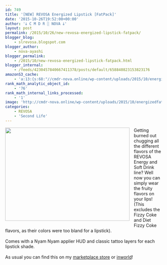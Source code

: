 ```yaml
---
id: 749
title: '[NEW] REVOSA Energized Lipstick [FatPack]'
date: '2015-10-26T19:52:00+00:00'
author: '𐕣 C M D R ░ NOVA 𐕣'
layout: post
permalink: /2015/10/26/new-revosa-energized-lipstick-fatpack/
blogger_blog:
    - slrevosa.blogspot.com
blogger_author:
    - nova-ayashi
blogger_permalink:
    - /2015/10/new-revosa-energized-lipstick-fatpack.html
blogger_internal:
    - /feeds/4230457840667411378/posts/default/658840823153823176
amazonS3_cache:
    - 'a:13:{s:68:"//cmdr-nova.online/wp-content/uploads/2015/10/energizedfatpackad.png";a:1:{s:9:"timestamp";i:1721698459;}s:76:"//cmdr-nova.online/wp-content/uploads/2015/10/energizedfatpackad-300x225.png";a:1:{s:9:"timestamp";i:1721698459;}s:51:"//cmdr-nova.online/wp-content/uploads/2024/02/3.gif";a:1:{s:9:"timestamp";i:1715860737;}s:57:"//cmdr-nova.online/wp-content/uploads/2024/02/NoAi_01.png";a:1:{s:9:"timestamp";i:1721358321;}s:67:"//cmdr-nova.online/wp-content/uploads/2024/02/721ac29ea9cbae00.jpeg";a:1:{s:9:"timestamp";i:1715424840;}s:57:"//cmdr-nova.online/wp-content/uploads/2015/10/flavors.png";a:1:{s:9:"timestamp";i:1713153333;}s:55:"//cmdr-nova.online/wp-content/uploads/2015/10/srtad.png";a:1:{s:9:"timestamp";i:1713153333;}s:62:"//cmdr-nova.online/wp-content/uploads/2015/10/bloodqueenad.png";a:1:{s:9:"timestamp";i:1713153333;}s:62:"//cmdr-nova.online/wp-content/uploads/2015/10/beanythingad.png";a:1:{s:9:"timestamp";i:1713153333;}s:59:"//cmdr-nova.online/wp-content/uploads/2015/10/sicksadad.png";a:1:{s:9:"timestamp";i:1713153333;}s:64:"//cmdr-nova.online/wp-content/uploads/2015/10/spoopypolishad.png";a:1:{s:9:"timestamp";i:1713153333;}s:59:"//cmdr-nova.online/wp-content/uploads/2015/10/energyad2.png";a:1:{s:9:"timestamp";i:1713153333;}s:57:"//cmdr-nova.online/wp-content/uploads/2015/10/venomad.png";a:1:{s:9:"timestamp";i:1713153333;}}'
rank_math_analytic_object_id:
    - '76'
rank_math_internal_links_processed:
    - '1'
image: 'http://cmdr-nova.online/wp-content/uploads/2015/10/energizedfatpackad.png'
categories:
    - REVOSA
    - 'Second Life'
---
```


<div style="clear: both; text-align: center;">
<a href="http://cmdr-nova.online/wp-content/uploads/2015/10/energizedfatpackad.png" style="clear: left; float: left; margin-bottom: 1em; margin-right: 1em;"><img border="0" height="300" src="http://cmdr-nova.online/wp-content/uploads/2015/10/energizedfatpackad-300x225.png" width="400" /></a></div>
Getting burned out chugging all the different flavors of the REVOSA Energy and Soft Drink line? Well now you can simply wear the fruity flavors on your lips! (This excludes the Fizzy Coke and Diet Fizzy Coke flavors, as their colors were too bland for a lipstick).<br />
<br />
Comes with a Nyam Nyam applier HUD and classic tattoo layers for each lipstick shade.<br />
<br />
As usual you can find this on my <a href="https://marketplace.secondlife.com/p/REVOSA-Energized-Lipstick-FatPack-Nyam-Nyam-Applier/7954501" target="_blank" rel="noopener">marketplace store</a> or <a href="http://maps.secondlife.com/secondlife/Pisces/201/207/27" target="_blank" rel="noopener">inworld</a>!
